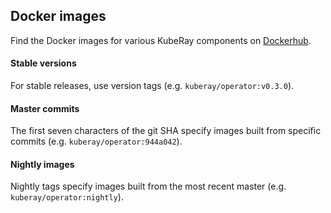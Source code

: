 ## Docker images

Find the Docker images for various KubeRay components on [Dockerhub](https://hub.docker.com/u/kuberay).

#### Stable versions
For stable releases, use version tags (e.g. `kuberay/operator:v0.3.0`).

#### Master commits
The first seven characters of the git SHA specify images built from specific commits
(e.g. `kuberay/operator:944a042`).

#### Nightly images
Nightly tags specify images built from the most recent master (e.g. `kuberay/operator:nightly`).

